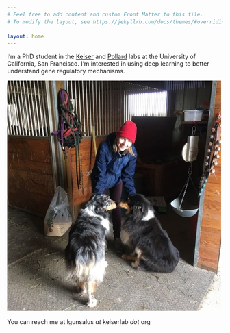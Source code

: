 ```yaml
---
# Feel free to add content and custom Front Matter to this file.
# To modify the layout, see https://jekyllrb.com/docs/themes/#overriding-theme-defaults

layout: home
---
```


I’m a PhD student in the [Keiser](https://www.keiserlab.org/) and [Pollard](http://docpollard.org/) labs at the University of California, San Francisco. I’m interested in using deep learning to better understand gene regulatory mechanisms. 

<img src="/photos/barn_photo.jpg" alt="drawing" style="width:500px;"/>

You can reach me at lgunsalus _at_ keiserlab _dot_ org